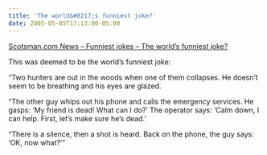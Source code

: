 ```yaml
---
title: 'The world&#8217;s funniest joke?'
date: 2005-05-05T17:13:00-05:00
---
```

[Scotsman.com News &#8211; Funniest jokes &#8211; The world&#8217;s funniest joke?](http://news.scotsman.com/topics.cfm?tid=70&id=1096842002)

This was deemed to be the world&#8217;s funniest joke:

&#8220;Two hunters are out in the woods when one of them collapses. He doesn’t seem to be breathing and his eyes are glazed. 

&#8220;The other guy whips out his phone and calls the emergency services. He gasps: ‘My friend is dead! What can I do?’ The operator says: ‘Calm down, I can help. First, let’s make sure he’s dead.’ 

&#8220;There is a silence, then a shot is heard. Back on the phone, the guy says: ‘OK, now what?’&#8221;
